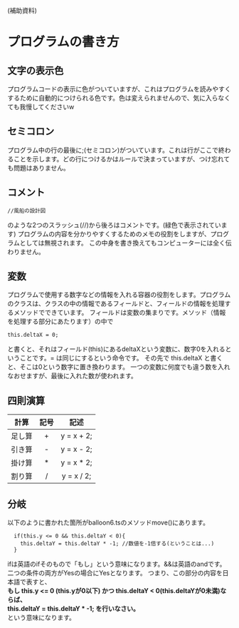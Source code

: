 (補助資料)
# プログラムの書き方

## 文字の表示色
プログラムコードの表示に色がついていますが、これはプログラムを読みやすくするために自動的につけられる色です。色は変えられませんので、気に入らなくても我慢してくださいw

## セミコロン
プログラム中の行の最後に;(セミコロン)がついています。これは行がここで終わることを示します。どの行につけるかはルールで決まっていますが、つけ忘れても問題はありません。

## コメント
```
//風船の設計図
```
のような2つのスラッシュ(//)から後ろはコメントです。(緑色で表示されています)
プログラムの内容を分かりやすくするためのメモの役割をしますが、プログラムとしては無視されます。 この中身を書き換えてもコンピューターには全く伝わりません。

## 変数
プログラムで使用する数字などの情報を入れる容器の役割をします。プログラムのクラスは、クラスの中の情報であるフィールドと、フィールドの情報を処理するメソッドでできています。
フィールドは変数の集まりです。メソッド（情報を処理する部分にあたります）の中で
```
this.deltaX = 0;
```
と書くと、それはフィールド(this)にあるdeltaXという変数に、数字0を入れるということです。= は同じにするという命令です。
その先で this.deltaX と書くと、そこは0という数字に置き換わります。
一つの変数に何度でも違う数を入れなおせますが、最後に入れた数が使われます。

## 四則演算
|計算|記号|記述|
|:------:|:-:|:----------:|
| 足し算 | + | y = x + 2; |
| 引き算 | - | y = x - 2; |
| 掛け算 | * | y = x * 2; |
| 割り算 | / | y = x / 2; |

## 分岐
以下のように書かれた箇所がballoon6.tsのメソッドmove()にあります。
```
  if(this.y <= 0 && this.deltaY < 0){
    this.deltaY = this.deltaY * -1; //数値を-1倍する(ということは...)
  }
```
ifは英語のifそのもので「もし」という意味になります。&&は英語のandです。二つの条件の両方がYesの場合にYesとなります。
つまり、この部分の内容を日本語で表すと、  
**もし this.y <= 0 (this.yが0以下) かつ this.deltaY < 0(this.deltaYが0未満)ならば、  
  this.deltaY = this.deltaY * -1; を行いなさい。**  
という意味になります。

